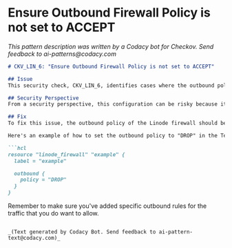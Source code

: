 # Ensure Outbound Firewall Policy is not set to ACCEPT

_This pattern description was written by a Codacy bot for Checkov. Send feedback to ai-patterns@codacy.com_

```markdown
# CKV_LIN_6: "Ensure Outbound Firewall Policy is not set to ACCEPT"

## Issue
This security check, CKV_LIN_6, identifies cases where the outbound policy of a Linode firewall is set to "ACCEPT". The outbound policy controls the default behavior of outbound connections from the Linode instance. If the policy is set to "ACCEPT", it means that all outbound traffic is allowed by default.

## Security Perspective
From a security perspective, this configuration can be risky because it means that potentially malicious or unauthorized traffic could exit the Linode instance unimpeded. This could include data exfiltration, connections to command-and-control servers, or other unwanted network communications. It can also expose the system to outbound attacks, which can lead to a compromise of the system's security.

## Fix
To fix this issue, the outbound policy of the Linode firewall should be set to "DROP". This means that all outbound traffic is denied by default, and only the traffic that is explicitly allowed (i.e., for which there are specific outbound rules) can get out. This principle of explicitly denying all and only allowing what is necessary is a key best practice in security, known as the principle of least privilege.

Here's an example of how to set the outbound policy to "DROP" in the Terraform configuration for a Linode firewall:

```hcl
resource "linode_firewall" "example" {
  label = "example"

  outbound {
    policy = "DROP"
  }
}
```
Remember to make sure you've added specific outbound rules for the traffic that you do want to allow.
```

_(Text generated by Codacy Bot. Send feedback to ai-pattern-text@codacy.com)_
